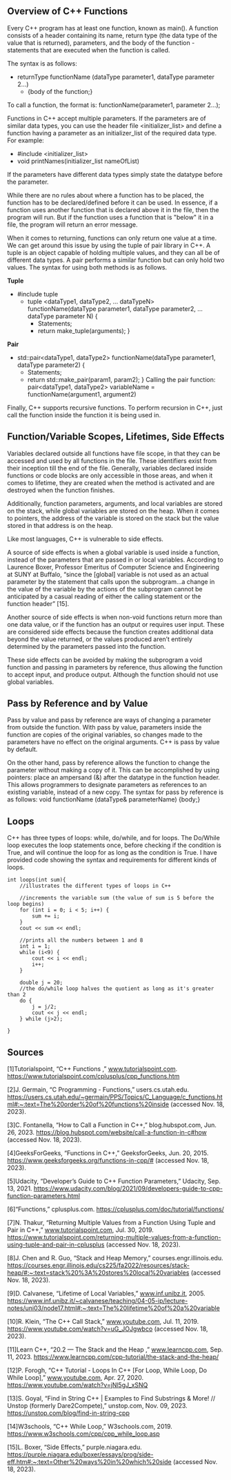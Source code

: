 ## Overview of C++ Functions
Every C++ program has at least one function, known as main(). A function consists of a header containing its name, return type (the data type of the value that is returned), parameters, and the body of the function - statements that are executed when the function is called. 

The syntax is as follows: 

- returnType functionName (dataType parameter1, dataType parameter 2…)
  -   {body of the function;}

To call a function, the format is: functionName(parameter1, parameter 2…);

Functions in C++ accept multiple parameters. If the parameters are of similar data types, you can use the header file <initializer_list> and define a function having a parameter as an initializer_list of the required data type. For example: 
- #include <initializer_list>
- void printNames(initializer_list<string> nameOfList) 

If the parameters have different data types simply state the datatype before the parameter. 

While there are no rules about where a function has to be placed, the function has to be declared/defined before it can be used. In essence, if a function uses another function that is declared above it in the file, then the program will run. But if the function uses a function that is "below" it in a file, the program will return an error message. 

When it comes to returning, functions can only return one value at a time. We can get around this issue by using the tuple of pair library in C++. A tuple is an object capable of holding multiple values, and they can all be of different data types. A pair performs a similar function but can only hold two values. The syntax for using both methods is as follows.

**Tuple**
- #include tuple
  - tuple <dataType1, dataType2, … dataTypeN> functionName(dataType parameter1, dataType parameter2, … dataType parameter N) {
    - Statements;
    - return make_tuple(arguments); }

**Pair**
- std::pair<dataType1, dataType2> functionName(dataType parameter1, dataType parameter2) {
  - Statements; 
  - return std::make_pair(param1, param2); }
Calling the pair function: pair<dataType1, dataType2> variableName = functionName(argument1, argument2)

Finally, C++ supports recursive functions. To perform recursion in C++, just call the function inside the function it is being used in. 

## Function/Variable Scopes, Lifetimes, Side Effects
Variables declared outside all functions have file scope, in that they can be accessed and used by all functions in the file. These identifiers exist from their inception till the end of the file. Generally, variables declared inside functions or code blocks are only accessible in those areas, and when it comes to lifetime, they are created when the method is activated and are destroyed when the function finishes. 

Additionally, function parameters, arguments, and local variables are stored on the stack, while global variables are stored on the heap. When it comes to pointers, the address of the variable is stored on the stack but the value stored in that address is on the heap. 

Like most languages, C++ is vulnerable to side effects. 

A source of side effects is when a global variable is used inside a function, instead of the parameters that are passed in or local variables. According to Laurence Boxer, Professor Emeritus of Computer Science and Engineering at SUNY at Buffalo, “since the [global] variable is not used as an actual parameter by the statement that calls upon the subprogram…a change in the value of the variable by the actions of the subprogram cannot be anticipated by a casual reading of either the calling statement or the function header” [15]. 

Another source of side effects is when non-void functions return more than one data value, or if the function has an output or requires user input. These are considered side effects because the function creates additional data beyond the value returned, or the values produced aren’t entirely determined by the parameters passed into the function.  

These side effects can be avoided by making the subprogram a void function and passing in parameters by reference, thus allowing the function to accept input, and produce output. Although the function should not use global variables.

## Pass by Reference and by Value
Pass by value and pass by reference are ways of changing a parameter from outside the function. With pass by value, parameters inside the function are copies of the original variables, so changes made to the parameters have no effect on the original arguments. C++ is pass by value by default.

On the other hand, pass by reference allows the function to change the parameter without making a copy of it. This can be accomplished by using pointers: place an ampersand (&) after the datatype in the function header. This allows programmers to designate parameters as references to an existing variable, instead of a new copy. The syntax for pass by reference is as follows: void functionName (dataType& parameterName) {body;}

## Loops
C++ has three types of loops: while, do/while, and for loops. The Do/While loop executes the loop statements once, before checking if the condition is True, and will continue the loop for as long as the condition is True. I have provided code showing the syntax and requirements for different kinds of loops. 

```
int loops(int sum){
    //illustrates the different types of loops in C++

    //increments the variable sum (the value of sum is 5 before the loop begins)
    for (int i = 0; i < 5; i++) {
        sum += i;
    }
    cout << sum << endl;

    //prints all the numbers between 1 and 8
    int i = 1;
    while (i<9) {
        cout << i << endl;
        i++;
    }

    double j = 20;
    //the do/while loop halves the quotient as long as it's greater than 2
    do {
        j = j/2;
        cout << j << endl;
    } while (j>2);

}
```

## Sources
[1]Tutorialspoint, “C++ Functions ,” www.tutorialspoint.com. https://www.tutorialspoint.com/cplusplus/cpp_functions.htm

[2]J. Germain, “C Programming - Functions,” users.cs.utah.edu. https://users.cs.utah.edu/~germain/PPS/Topics/C_Language/c_functions.html#:~:text=The%20order%20of%20functions%20inside (accessed Nov. 18, 2023).

[3]C. Fontanella, “How to Call a Function in C++,” blog.hubspot.com, Jun. 26, 2023. https://blog.hubspot.com/website/call-a-function-in-c#how (accessed Nov. 18, 2023).

[4]GeeksForGeeks, “Functions in C++,” GeeksforGeeks, Jun. 20, 2015. https://www.geeksforgeeks.org/functions-in-cpp/# (accessed Nov. 18, 2023).

[5]Udacity, “Developer’s Guide to C++ Function Parameters,” Udacity, Sep. 13, 2021. https://www.udacity.com/blog/2021/09/developers-guide-to-cpp-function-parameters.html

[6]“Functions,” cplusplus.com. https://cplusplus.com/doc/tutorial/functions/

[7]N. Thakur, “Returning Multiple Values from a Function Using Tuple and Pair in C++,” www.tutorialspoint.com, Jul. 30, 2019. https://www.tutorialspoint.com/returning-multiple-values-from-a-function-using-tuple-and-pair-in-cplusplus (accessed Nov. 18, 2023).

[8]J. Chen and R. Guo, “Stack and Heap Memory,” courses.engr.illinois.edu. https://courses.engr.illinois.edu/cs225/fa2022/resources/stack-heap/#:~:text=stack%20%3A%20stores%20local%20variables (accessed Nov. 18, 2023).

[9]D. Calvanese, “Lifetime of Local Variables,” www.inf.unibz.it, 2005. https://www.inf.unibz.it/~calvanese/teaching/04-05-ip/lecture-notes/uni03/node17.html#:~:text=The%20lifetime%20of%20a%20variable

[10]R. Klein, “The C++ Call Stack,” www.youtube.com, Jul. 11, 2019. https://www.youtube.com/watch?v=uG_JOJgwbco (accessed Nov. 18, 2023).

[11]Learn C++, “20.2 — The Stack and the Heap ,” www.learncpp.com, Sep. 11, 2023. https://www.learncpp.com/cpp-tutorial/the-stack-and-the-heap/

[12]P. Forogh, “C++ Tutorial - Loops In C++ [For Loop, While Loop, Do While Loop],” www.youtube.com, Apr. 27, 2020. https://www.youtube.com/watch?v=jNl5gJ_xSNQ

[13]S. Goyal, “Find in String C++ | Examples to Find Substrings & More! // Unstop (formerly Dare2Compete),” unstop.com, Nov. 09, 2023. https://unstop.com/blog/find-in-string-cpp

[14]W3schools, “C++ While Loop,” W3schools.com, 2019. https://www.w3schools.com/cpp/cpp_while_loop.asp

[15]L. Boxer, “Side Effects,” purple.niagara.edu. https://purple.niagara.edu/boxer/essays/prog/side-eff.htm#:~:text=Other%20ways%20in%20which%20side (accessed Nov. 18, 2023).
